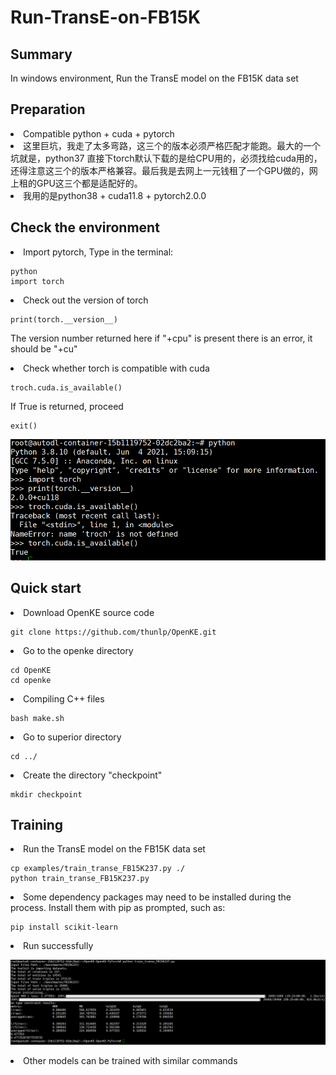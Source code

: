 # Run-TransE-on-FB15K
<h2>Summary</h2>
In windows environment, Run the TransE model on the FB15K data set

<h2>Preparation</h2>
<li>Compatible python + cuda + pytorch</li>
<li>这里巨坑，我走了太多弯路，这三个的版本必须严格匹配才能跑。最大的一个坑就是，python37 直接下torch默认下载的是给CPU用的，必须找给cuda用的，还得注意这三个的版本严格兼容。最后我是去网上一元钱租了一个GPU做的，网上租的GPU这三个都是适配好的。</li>
<li>我用的是python38 + cuda11.8 + pytorch2.0.0</li>

<h2>Check the environment</h2>

<li>Import pytorch, Type in the terminal:</li>

```
python
import torch
```
<li>Check out the version of torch</li>

```
print(torch.__version__)
```
<p>The version number returned here if "+cpu" is present there is an error, it should be "+cu"</p>
<li>Check whether torch is compatible with cuda</li>

```
troch.cuda.is_available()
```
<p>If True is returned, proceed</p>

```
exit()
```

![image](https://github.com/Cheng-Xiao-Ai/Run-TransE-on-FB15K/blob/main/img/b4e96cafefae589fa55bb87b77a5204.png)
<h2>Quick start</h2>

<li>Download OpenKE source code</li>

```
git clone https://github.com/thunlp/OpenKE.git
```
<li>Go to the openke directory</li>

```
cd OpenKE
cd openke
```
<li>Compiling C++ files</li>

```
bash make.sh
```
<li>Go to superior directory</li>

```
cd ../
```
<li>Create the directory "checkpoint"</li>

```
mkdir checkpoint
```
<h2>Training</h2>
<li>Run the TransE model on the FB15K data set</li>

```
cp examples/train_transe_FB15K237.py ./
python train_transe_FB15K237.py
```
<li>Some dependency packages may need to be installed during the process. Install them with pip as prompted, such as:</li>

```
pip install scikit-learn
```
<li>Run successfully</li>

![image](https://github.com/Cheng-Xiao-Ai/Run-TransE-on-FB15K/blob/main/img/1e3de61134107422a870f24efd2047a.png)
<p></p>
<li>Other models can be trained with similar commands</li>
